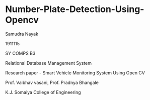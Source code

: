 # Number-Plate-Detection-Using-Opencv

Samudra Nayak

1911115

SY COMPS B3

Relational Database Management System

Research paper - Smart Vehicle Monitoring System Using Open CV

Prof. Vaibhav vasani, Prof. Pradnya Bhangale

K.J. Somaiya College of Engineering

